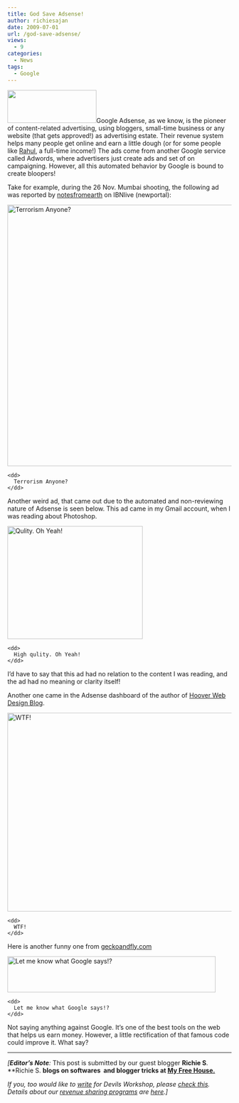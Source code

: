 ```yaml
---
title: God Save Adsense!
author: richiesajan
date: 2009-07-01
url: /god-save-adsense/
views:
  - 9
categories:
  - News
tags:
  - Google
---
```

<img class="alignleft wp-image-53688" src="http://4.bp.blogspot.com/_ovRzqKMK4D0/SkoJbjSlsUI/AAAAAAAABIU/MuEJknGNp5o/s200/google-adsense-logo.gif" alt="" width="200" height="74" />Google Adsense, as we know, is the pioneer of content-related advertising, using bloggers, small-time business or any website (that gets approved!) as advertising estate. Their revenue system helps many people get online and earn a little dough (or for some people like [Rahul][1], a full-time income!) The ads come from another Google service called Adwords, where advertisers just create ads and set of on campaigning. However, all this automated behavior by Google is bound to create bloopers!

Take for example, during the 26 Nov. Mumbai shooting, the following ad was reported by <a href="http://notesfromearth.com/" onclick="_gaq.push(['_trackEvent', 'outbound-article', 'http://notesfromearth.com/', 'notesfromearth']);" >notesfromearth</a> on IBNlive (newportal):

<div class="mceTemp mceIEcenter">
  <dl>
    <dt>
      <img src="http://notesfromearthy.files.wordpress.com/2008/11/googlebad-1.jpg" alt="Terrorism Anyone?" width="567" height="588" />
    </dt>
    
    <dd>
      Terrorism Anyone?
    </dd>
  </dl>
</div>

Another weird ad, that came out due to the automated and non-reviewing nature of Adsense is seen below. This ad came in my Gmail account, when I was reading about Photoshop.

<div class="mceTemp mceIEcenter">
  <dl>
    <dt>
      <img class="size-full wp-image-11583" src="http://cdn.devilsworkshop.org/files/2009/06/adsense.jpg" alt="Qulity. Oh Yeah!" width="304" height="254" />
    </dt>
    
    <dd>
      High qulity. Oh Yeah!
    </dd>
  </dl>
</div>

<p style="text-align: left">
  I&#8217;d have to say that this ad had no relation to the content I was reading, and the ad had no meaning or clarity itself!
</p>

Another one came in the Adsense dashboard of the author of <a href="http://www.hooverwebdesign.com/blog" onclick="_gaq.push(['_trackEvent', 'outbound-article', 'http://www.hooverwebdesign.com/blog', 'Hoover Web Design Blog']);" target="_blank">Hoover Web Design Blog</a>.

<div class="mceTemp mceIEcenter">
  <dl>
    <dt>
      <img class="size-full wp-image-11597" src="http://cdn.devilsworkshop.org/files/2009/06/weird-google.gif" alt="WTF!" width="526" height="447" />
    </dt>
    
    <dd>
      WTF!
    </dd>
  </dl>
</div>

Here is another funny one from <a href="http://www.geckoandfly.com/2007/04/11/are-you-stupid-google-adsense-ad/" onclick="_gaq.push(['_trackEvent', 'outbound-article', 'http://www.geckoandfly.com/2007/04/11/are-you-stupid-google-adsense-ad/', 'geckoandfly.com']);" target="_self">geckoandfly.com</a>

<div class="mceTemp mceIEcenter">
  <dl>
    <dt>
      <img src="http://www.geckoandfly.com/wp-content/uploads/2007/04/simple_google_adsense_ad_ban.jpg" alt="Let me know what Google says!?" width="468" height="81" />
    </dt>
    
    <dd>
      Let me know what Google says!?
    </dd>
  </dl>
</div>

Not saying anything against Google. It&#8217;s one of the best tools on the web that helps us earn money. However, a little rectification of that famous code could improve it. What say?

* * *

*[**Editor&#8217;s Note**:* This post is submitted by our guest blogger **Richie S**. **Richie S. **blogs on softwares  and blogger tricks at <a href="http://myfreehouse.blogspot.com/" onclick="_gaq.push(['_trackEvent', 'outbound-article', 'http://myfreehouse.blogspot.com/', 'My Free House.']);" >My Free House.</a>**</p> 

*If you, too would like to [write][2] for Devils Workshop, please [check this][2]. Details about our [revenue sharing programs][2] are [here][2].]*

 [1]: http://devilsworkshop.org/author/rahul/
 [2]: http://devilsworkshop.org/join-dw/
